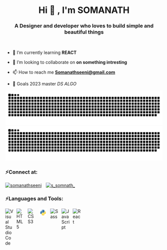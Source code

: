 



 <h1 align="center">Hi 👋 , I'm SOMANATH</h1>
 <h3 align="center">A Designer and developer who loves to build simple and beautiful things</h3>

<br>
 
- 🌱 I’m currently learning **REACT** 

- 👯 I’m looking to collaborate on **on something intresting**

- 📫 How to reach me **Somanathseeni@gmail.com**

- 🥅 Goals 2023 master *DS ALGO* 


<div align="center">
	
![github contribution grid snake animation](https://raw.githubusercontent.com/som4n/som4n/output/github-contribution-grid-snake-dark.svg#gh-dark-mode-only)![github contribution grid snake animation](https://raw.githubusercontent.com/som4n/som4n/output/github-contribution-grid-snake.svg#gh-light-mode-only)

</div>

### :zap:Connect at:
<p align="left">
  <a href="https://linkedin.com/in/somanathseeni" target="blank"><img align="center" src="https://raw.githubusercontent.com/rahuldkjain/github-profile-readme-generator/master/src/images/icons/Social/linked-in-alt.svg" alt="somanathseeni"  width="26px" style="padding-right:10px;"  /></a>
  <a href="https://instagram.com/s_somnath_" target="blank"><img align="center" src="https://raw.githubusercontent.com/rahuldkjain/github-profile-readme-generator/master/src/images/icons/Social/instagram.svg" alt="s_somnath_"  width="26px" style="padding-right:10px;"  /></a>


</p>
  
 
### :zap:Languages and Tools:

<img align="left" alt="Visual Studio Code" width="26px" src="https://cdn.jsdelivr.net/gh/devicons/devicon/icons/vscode/vscode-original.svg" style="padding-right:10px;" />
<img align="left" alt="HTML5" width="26px" src="https://cdn.jsdelivr.net/gh/devicons/devicon/icons/html5/html5-original.svg" style="padding-right:10px;" />
<img align="left" alt="CSS3" width="26px" src="https://cdn.jsdelivr.net/gh/devicons/devicon/icons/css3/css3-original.svg" style="padding-right:10px;" />
<img align="left" alt ="python" width="26px"src="https://raw.githubusercontent.com/github/explore/80688e429a7d4ef2fca1e82350fe8e3517d3494d/topics/python/python.png" style="padding-right:10px;" />
<img align="left" alt="Sass" width="26px" src="https://cdn.jsdelivr.net/gh/devicons/devicon/icons/sass/sass-original.svg" style="padding-right:10px;" />
<img align="left" alt="JavaScript" width="26px" src="https://cdn.jsdelivr.net/gh/devicons/devicon/icons/javascript/javascript-original.svg" style="padding-right:10px;" />
<img align="left" alt="React" width="26px" src="https://cdn.jsdelivr.net/gh/devicons/devicon/icons/react/react-original.svg" style="padding-right:10px;" />
<br>
<br>

</details>
